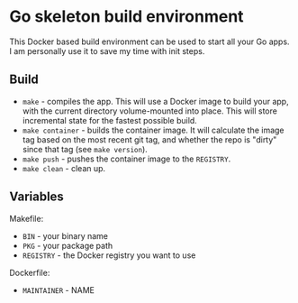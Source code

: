 # Go skeleton build environment

This Docker based build environment can be used to start all your Go apps. I am personally use it to save my time with init steps.

## Build

 - `make` - compiles the app. This will use a Docker image to build your app, with the current directory volume-mounted into place.  This will store incremental state for the fastest possible build.
 - `make container` - builds the container image.  It will calculate the image tag based on the most recent git tag, and whether the repo is "dirty" since that tag (see `make version`).
 - `make push` - pushes the container image to the `REGISTRY`.
 - `make clean` - clean up.

## Variables

Makefile:
   - `BIN` - your binary name
   - `PKG` - your package path
   - `REGISTRY` - the Docker registry you want to use

Dockerfile:
   - `MAINTAINER` - NAME <EMAIL>
